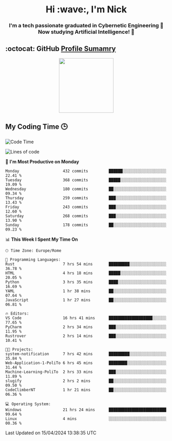 <h1 align="center">Hi :wave:, I'm Nick</h1>

<h3 align="center">I'm a tech passionate graduated in Cybernetic Engineering 🤖<br>
Now studying Artificial Intelligence! 🧠</h3>


## :octocat: GitHub <a href="https://github.com/vn7n24fzkq/github-profile-summary-cards">Profile Sumamry</a>

<p align="center">
   <img style="height:170px;display:inline-block"  src="http://github-profile-summary-cards.vercel.app/api/cards/profile-details?username=CodeClimberNT&theme=github_dark" />
<!--    <img style="height:170px;display:inline-block"  src="http://github-profile-summary-cards.vercel.app/api/cards/repos-per-language?username=CodeClimberNT&theme=github_dark&exclude=" /> -->
</p>

 ## My Coding Time 🕒
 
<!--START_SECTION:waka-->
![Code Time](http://img.shields.io/badge/Code%20Time-156%20hrs%2056%20mins-blue)

![Lines of code](https://img.shields.io/badge/From%20Hello%20World%20I%27ve%20Written-2.5%20million%20lines%20of%20code-blue)

📅 **I'm Most Productive on Monday** 

```text
Monday                   432 commits         ██████░░░░░░░░░░░░░░░░░░░   22.41 % 
Tuesday                  368 commits         █████░░░░░░░░░░░░░░░░░░░░   19.09 % 
Wednesday                180 commits         ██░░░░░░░░░░░░░░░░░░░░░░░   09.34 % 
Thursday                 259 commits         ███░░░░░░░░░░░░░░░░░░░░░░   13.43 % 
Friday                   243 commits         ███░░░░░░░░░░░░░░░░░░░░░░   12.60 % 
Saturday                 268 commits         ███░░░░░░░░░░░░░░░░░░░░░░   13.90 % 
Sunday                   178 commits         ██░░░░░░░░░░░░░░░░░░░░░░░   09.23 % 
```


📊 **This Week I Spent My Time On** 

```text
🕑︎ Time Zone: Europe/Rome

💬 Programming Languages: 
Rust                     7 hrs 54 mins       █████████░░░░░░░░░░░░░░░░   36.78 % 
HTML                     4 hrs 18 mins       █████░░░░░░░░░░░░░░░░░░░░   20.05 % 
Python                   3 hrs 35 mins       ████░░░░░░░░░░░░░░░░░░░░░   16.69 % 
YAML                     1 hr 38 mins        ██░░░░░░░░░░░░░░░░░░░░░░░   07.64 % 
JavaScript               1 hr 27 mins        ██░░░░░░░░░░░░░░░░░░░░░░░   06.81 % 

🔥 Editors: 
VS Code                  16 hrs 41 mins      ███████████████████░░░░░░   77.65 % 
PyCharm                  2 hrs 34 mins       ███░░░░░░░░░░░░░░░░░░░░░░   11.95 % 
Rustrover                2 hrs 14 mins       ███░░░░░░░░░░░░░░░░░░░░░░   10.41 % 

🐱‍💻 Projects: 
system-notification      7 hrs 42 mins       █████████░░░░░░░░░░░░░░░░   35.84 % 
Web-Application-1-PoliTo 6 hrs 45 mins       ████████░░░░░░░░░░░░░░░░░   31.44 % 
Machine-Learning-PoliTo  2 hrs 33 mins       ███░░░░░░░░░░░░░░░░░░░░░░   11.89 % 
slugify                  2 hrs 2 mins        ██░░░░░░░░░░░░░░░░░░░░░░░   09.50 % 
CodeClimberNT            1 hr 21 mins        ██░░░░░░░░░░░░░░░░░░░░░░░   06.36 % 

💻 Operating System: 
Windows                  21 hrs 24 mins      █████████████████████████   99.64 % 
Linux                    4 mins              ░░░░░░░░░░░░░░░░░░░░░░░░░   00.36 % 
```


 Last Updated on 15/04/2024 13:38:35 UTC
<!--END_SECTION:waka-->


